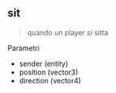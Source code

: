## sit
> quando un player si sitta

Parametri
	
- 	sender (entity)
- 	position (vector3)
- 	direction (vector4)
